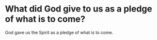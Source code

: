 # What did God give to us as a pledge of what is to come?

God gave us the Spirit as a pledge of what is to come.
